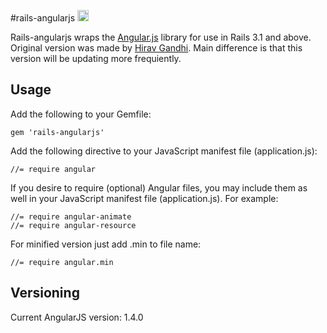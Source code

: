 #rails-angularjs <a href="http://badge.fury.io/rb/rails-angularjs"><img src="https://badge.fury.io/rb/rails-angularjs.svg" alt="Gem Version" height="18"></a>

Rails-angularjs wraps the [Angular.js](http://angularjs.org) library for use in Rails 3.1 and above. Original version was made by [Hirav Gandhi](https://github.com/hiravgandhi/angularjs-rails). Main difference is that this version will be updating more frequiently.

## Usage

Add the following to your Gemfile:

    gem 'rails-angularjs'

Add the following directive to your JavaScript manifest file (application.js):

    //= require angular

If you desire to require (optional) Angular files, you may include them as well in your JavaScript manifest file (application.js). For example:

    //= require angular-animate
    //= require angular-resource

For minified version just add .min to file name:

    //= require angular.min

## Versioning

Current AngularJS version: 1.4.0
